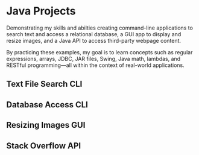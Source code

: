 # Java Projects

Demonstrating my skills and abilties creating command-line applications to search text and access a relational database, a GUI app to display and resize images, and a Java API to access third-party webpage content. 

By practicing these examples, my goal is to learn concepts such as regular expressions, arrays, JDBC, JAR files, Swing, Java math, lambdas, and RESTful programming—all within the context of real-world applications. 

## Text File Search CLI

## Database Access CLI

## Resizing Images GUI

## Stack Overflow API